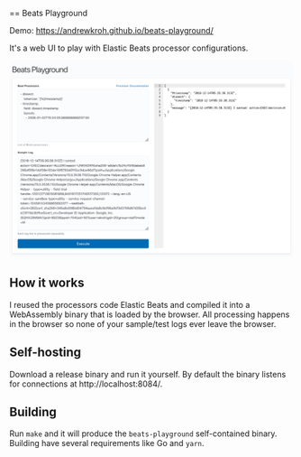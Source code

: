 == Beats Playground

Demo: https://andrewkroh.github.io/beats-playground/

It's a web UI to play with Elastic Beats processor configurations.

![screenshot](screenshot.png)

## How it works

I reused the processors code Elastic Beats and compiled it into a WebAssembly
binary that is loaded by the browser. All processing happens in the browser so
none of your sample/test logs ever leave the browser.

## Self-hosting

Download a release binary and run it yourself. By default the binary listens
for connections at http://localhost:8084/.

## Building

Run `make` and it will produce the `beats-playground` self-contained binary.
Building have several requirements like Go and `yarn`.
